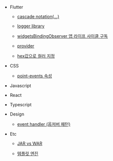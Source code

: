 - Flutter

  - [cascade notation(...)](flutter/20220524.md)

  - [logger library](flutter/20220525.md)

  - [widgetsBindingObserver 앱 라이프 사이클 구독](flutter/20220526.md)

  - [provider](flutter/20220603.md)

  - [hex값으로 컬러 지정](flutter/20220609.md)

- CSS

  - [point-events 속성](css/20220526.md)

- Javascript

- React

- Typescript

- Design

  - [event handler (옵저버 패턴)](design/20220530.md)

- Etc

  - [JAR vs WAR](etc/20220605.md)

  - [템플릿 엔진](etc/20220606.md)
